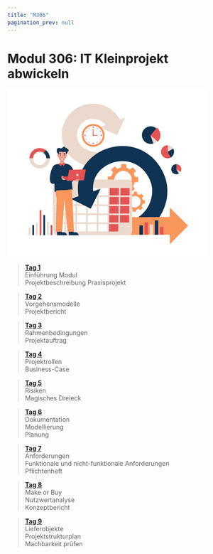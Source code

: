 ```yaml
---
title: "M306"
pagination_prev: null
---
```


# Modul 306: IT Kleinprojekt abwickeln

![logo_module](/data/m306/it_kleinprojekt_logo.jpg)

> [**Tag 1**](./tag-0001.md)  
> Einführung Modul  
> Projektbeschreibung Praxisprojekt

> [**Tag 2**](./tag-0002.md)  
> Vorgehensmodelle  
> Projektbericht

> [**Tag 3**](./tag-0003.md)  
> Rahmenbedingungen  
> Projektauftrag

> [**Tag 4**](./tag-0004.md)  
> Projektrollen  
> Business-Case

> [**Tag 5**](./tag-0005.md)  
> Risiken  
> Magisches Dreieck

> [**Tag 6**](./tag-0006.md)  
> Dokumentation  
> Modellierung  
> Planung

> [**Tag 7**](./tag-0007.md)  
> Anforderungen  
> Funktionale und nicht-funktionale Anforderungen  
> Pflichtenheft

> [**Tag 8**](./tag-0008.md)  
> Make or Buy  
> Nutzwertanalyse  
> Konzeptbericht

> [**Tag 9**](./tag-0009.md)  
> Lieferobjekte  
> Projektstrukturplan  
> Machbarkeit prüfen
